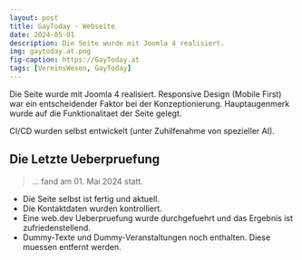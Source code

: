 ```yaml
---
layout: post
title: GayToday - Webseite
date: 2024-05-01
description: Die Seite wurde mit Joomla 4 realisiert.
img: gaytoday.at.png
fig-caption: https://GayToday.at
tags: [VereinsWesen, GayToday]
---
```

Die Seite wurde mit Joomla 4 realisiert. Responsive Design (Mobile First) war ein entscheidender Faktor bei
der Konzeptionierung. Hauptaugenmerk wurde auf die Funktionalitaet der Seite gelegt.

CI/CD wurden selbst entwickelt (unter Zuhilfenahme von spezieller AI).

## Die Letzte Ueberpruefung
>... fand am 01. Mai 2024 statt.

* Die Seite selbst ist fertig und aktuell.
* Die Kontaktdaten wurden kontrolliert.
* Eine web.dev Ueberpruefung wurde durchgefuehrt und das Ergebnis ist zufriedenstellend.
* Dummy-Texte und Dummy-Veranstaltungen noch enthalten. Diese muessen entfernt werden.
